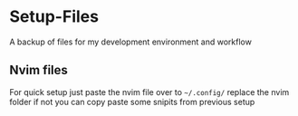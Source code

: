 # Setup-Files

A backup of files for my development environment and workflow

## Nvim files

For quick setup just paste the nvim file over to `~/.config/` replace the nvim folder
if not you can copy paste some snipits from previous setup
